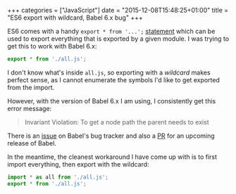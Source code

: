 +++
categories = ["JavaScript"]
date = "2015-12-08T15:48:25+01:00"
title = "ES6 export with wildcard, Babel 6.x bug"
+++

ES6 comes with a handy `export * from '...';`
[statement](https://developer.mozilla.org/en-US/docs/Web/JavaScript/Reference/Statements/export)
which can be used to export everything that is exported
by a given module. I was trying to get this to work with
Babel 6.x:

```javascript
export * from './all.js';
```

I don't know what's inside `all.js`, so exporting with
a _wildcard_ makes perfect sense, as I cannot enumerate
the symbols I'd like to get exported from the import.
 
However, with the version of Babel 6.x I am using, I consistently
get this error message:

> Invariant Violation: To get a node path the parent needs to exist

There is an [issue](https://phabricator.babeljs.io/T2763) on
Babel's bug tracker and also a [PR](https://github.com/babel/babel/pull/3137)
for an upcoming release of Babel.

In the meantime, the cleanest workaround I have come up with is
to first import everything, then export with the wildcard:

```javascript
import * as all from './all.js';
export * from './all.js';
```
